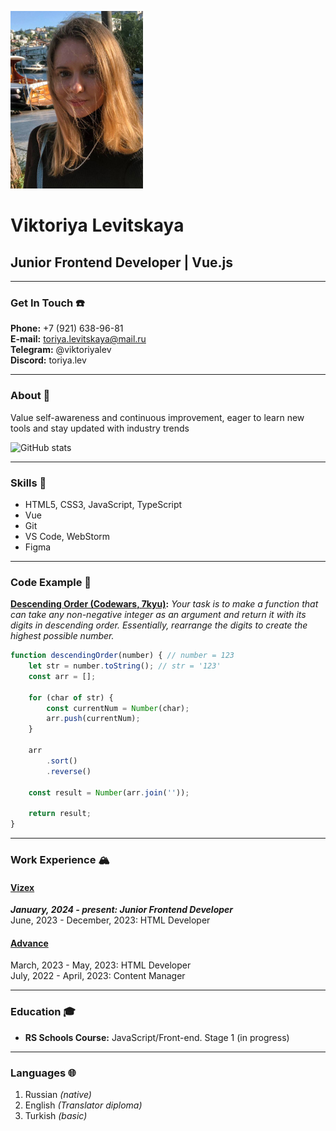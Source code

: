 ![](./assets/profile_photo.jpg "Profile photo")

# Viktoriya Levitskaya
## Junior Frontend Developer | Vue.js

***
### Get In Touch ☎️
**Phone:** +7 (921) 638-96-81\
**E-mail:** toriya.levitskaya@mail.ru\
**Telegram:** @viktoriyalev\
**Discord:** toriya.lev

***
### About 💬
Value self-awareness and continuous improvement, eager to learn new tools and stay updated with industry trends

![GitHub stats](https://github-readme-stats.vercel.app/api?username=viktoriya-lev&show_icons=true&theme=synthwave)


***
### Skills 🌟
- HTML5, CSS3, JavaScript, TypeScript
- Vue
- Git
- VS Code, WebStorm
- Figma

***
### Code Example 👾
**[Descending Order (Codewars, 7kyu)](https://www.codewars.com/kata/5467e4d82edf8bbf40000155):**
*Your task is to make a function that can take any non-negative integer as an argument and return it with its digits in descending order. Essentially, rearrange the digits to create the highest possible number.*

```javascript
function descendingOrder(number) { // number = 123
    let str = number.toString(); // str = '123'
    const arr = [];

    for (char of str) {
        const currentNum = Number(char);
        arr.push(currentNum);
    }

    arr
        .sort()
        .reverse()

    const result = Number(arr.join(''));

    return result;
}
```

***
### Work Experience 🏔️
#### [Vizex](https://vizex.ru/)
***January, 2024 - present: Junior Frontend Developer***\
June, 2023 - December, 2023: HTML Developer

#### [Advance](https://advance.ru/)
March, 2023 - May, 2023: HTML Developer\
July, 2022 - April, 2023: Content Manager

***
### Education 🎓 
- **RS Schools Course:** JavaScript/Front-end. Stage 1 (in progress)

***
### Languages 🌐
1. Russian *(native)*
2. English *(Translator diploma)*
3. Turkish *(basic)*